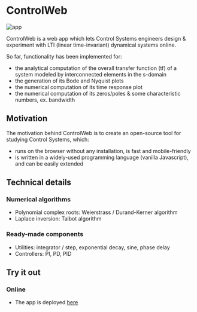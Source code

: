 # ControlWeb

![app](https://github.com/AdityaPartole/ControlWeb/assets/142674497/5268d496-9a3b-48c3-b0aa-ca7ef9da1fc9)


ControlWeb is a web app which lets Control Systems engineers design & experiment with LTI (linear time-invariant) dynamical systems online.

So far, functionality has been implemented for:

- the analytical computation of the overall transfer function (tf) of a system modeled by interconnected elements in the s-domain
- the generation of its Bode and Nyquist plots
- the numerical computation of its time response plot
- the numerical computation of its zeros/poles & some characteristic numbers, ex. bandwidth


## Motivation

The motivation behind ControlWeb is to create an open-source tool for studying Control Systems, which:

- runs on the browser without any installation, is fast and mobile-friendly
- is written in a widely-used programming language (vanilla Javascript), and can be easily extended

## Technical details


### Numerical algorithms

- Polynomial complex roots: Weierstrass / Durand-Kerner algorithm
- Laplace inversion: Talbot algorithm


### Ready-made components

- Utilities: integrator / step, exponential decay, sine, phase delay
- Controllers: PI, PD, PID

## Try it out

### Online

- The app is deployed [here](https://adityapartole.github.io/ControlWeb/)



